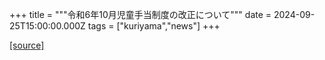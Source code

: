 +++
title = """令和6年10月児童手当制度の改正について"""
date = 2024-09-25T15:00:00.000Z
tags = ["kuriyama","news"]
+++


[[source]](https://www.town.kuriyama.hokkaido.jp/soshiki/39/28301.html)
